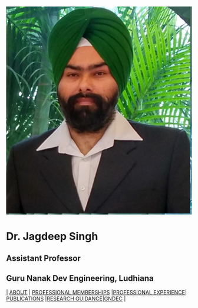 ![x](Images/jj.jpg)
# Dr. Jagdeep Singh
## Assistant Professor
## Guru Nanak Dev Engineering, Ludhiana

| [ABOUT](About.md) | [PROFESSIONAL MEMBERSHIPS](PM.md) |[PROFESSIONAL EXPERIENCE](PE.MD)| [PUBLICATIONS](Publications.md) |[RESEARCH GUIDANCE](rg.docx)|[GNDEC](https://www.gndec.ac.in/) |
